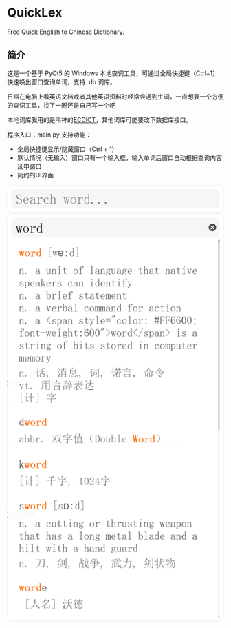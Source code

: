 # QuickLex

Free Quick English to Chinese Dictionary.

## 简介

这是一个基于 PyQt5 的 Windows 本地查词工具，可通过全局快捷键（Ctrl+1）快速唤出窗口查询单词，支持 .db 词库。

日常在电脑上看英语文档或者其他英语资料时经常会遇到生词，一直想要一个方便的查词工具，找了一圈还是自己写一个吧

本地词库我用的是韦神的[ECDICT](https://github.com/skywind3000/ECDICT.git)，其他词库可能要改下数据库接口。

程序入口：main.py
支持功能：

- 全局快捷键显示/隐藏窗口（Ctrl + 1）
- 默认情况（无输入）窗口只有一个输入框，输入单词后窗口自动根据查询内容延申窗口
- 简约的UI界面

![non-text](non-text.png)
![result](result.png)

